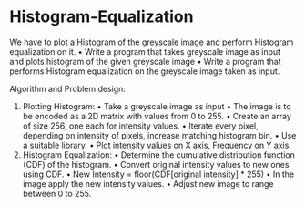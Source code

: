 # Histogram-Equalization

We have to plot a Histogram of the greyscale image and perform Histogram equalization on it.
•	Write a program that takes greyscale image as input and plots histogram of the given greyscale image
•	Write a program that performs Histogram equalization on the greyscale image taken as input.

Algorithm and Problem design:
1.	Plotting Histogram:
•	Take a greyscale image as input
•	The image is to be encoded as a 2D matrix with values from 0 to 255.
•	Create an array of size 256, one each for intensity values.
•	Iterate every pixel, depending on intensity of pixels, increase matching histogram bin.
•	Use a suitable library.
•	Plot intensity values on X axis, Frequency on Y axis.
2.	Histogram Equalization:
•	Determine the cumulative distribution function (CDF) of the histogram.
•	Convert original intensity values to new ones using CDF.
•	New Intensity = floor(CDF[original intensity] * 255)
•	In the image apply the new intensity values.
•	Adjust new image to range between 0 to 255.
